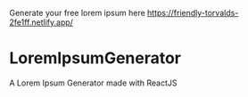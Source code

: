 Generate your free lorem ipsum here
https://friendly-torvalds-2fe1ff.netlify.app/

# LoremIpsumGenerator
A Lorem Ipsum Generator made with ReactJS
